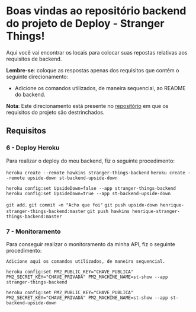 # Boas vindas ao repositório backend do projeto de Deploy - Stranger Things!

Aqui você vai encontrar os locais para colocar suas repostas relativas aos requisitos de backend.

**Lembre-se**: coloque as respostas apenas dos requisitos que contém o seguinte direcionamento:

  - Adicione os comandos utilizados, de maneira sequencial, ao README do backend.

**Nota**: Este direcionamento está presente no [repositório](https://github.com/tryber/sd-01-block31-stranger-things) em que os requisitos do projeto são destrinchados.

## Requisitos

### 6 - Deploy Heroku

Para realizar o deploy do meu backend, fiz o seguinte procedimento:

`heroku create --remote hawkins stranger-things-backend`
`heroku create --remote upside-down st-backend-upside-down`

`heroku config:set UpsideDown=false --app stranger-things-backend`
`heroku config:set UpsideDown=true --app st-backend-upside-down`

`git add.`
`git commit -m "Acho que foi"`
`git push upside-down henrique-stranger-things-backend:master`
`git push hawkins henrique-stranger-things-backend:master`

### 7 - Monitoramento

Para conseguir realizar o monitoramento da minha API, fiz o seguinte procedimento:

`Adicione aqui os comandos utilizados, de maneira sequencial.`

`heroku config:set PM2_PUBLIC_KEY="CHAVE_PUBLICA" PM2_SECRET_KEY="CHAVE_PRIVADA" PM2_MACHINE_NAME=st-show --app stranger-things-backend`

`heroku config:set PM2_PUBLIC_KEY="CHAVE_PUBLICA" PM2_SECRET_KEY="CHAVE_PRIVADA" PM2_MACHINE_NAME=st-show --app st-backend-upside-down`
